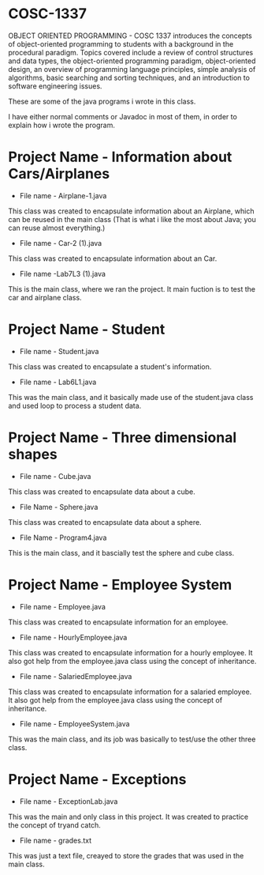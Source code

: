# COSC-1337
OBJECT ORIENTED PROGRAMMING - COSC 1337 introduces the concepts of object-oriented programming to students with a background in the
procedural paradigm. Topics covered include a review of control structures and data types, the object-oriented
programming paradigm, object-oriented design, an overview of programming language principles, simple
analysis of algorithms, basic searching and sorting techniques, and an introduction to software engineering
issues.

These are some of the java programs i wrote in this class. 

I have either normal comments or Javadoc in most of them, in order to explain how i wrote the program.


  # Project Name - Information about Cars/Airplanes
  * File name - Airplane-1.java
  
  This class was created to encapsulate information about an Airplane, which can be reused in the main class (That is what i like the       most about Java; you can reuse almost everything.)
  * File name - Car-2 (1).java
  
  This class was created to encapsulate information about an Car.
  * File name -Lab7L3 (1).java
  
  This is the main class, where we ran the project. It main fuction is to test the car and airplane class.
  
  # Project Name - Student
  * File name - Student.java
  
  This class was created to encapsulate a student's information.
  * File name - Lab6L1.java
  
  This was the main class, and it basically made use of the student.java class and used loop to process a student data.
  
  
  # Project Name - Three dimensional shapes
  * File name - Cube.java
  
  This class was created to encapsulate data about a cube.
  * File Name - Sphere.java
  
  This class was created to encapsulate data about a sphere.
  * File Name - Program4.java
  
  This is the main class, and it bascially test the sphere and cube class.
  
  # Project Name - Employee System
  * File name - Employee.java
  
  This class was created to encapsulate information for an employee.
  * File name - HourlyEmployee.java
  
  This class was created to encapsulate information for a hourly employee. It also got help from the employee.java class using the concept of inheritance.
  * File name - SalariedEmployee.java
  
  This class was created to encapsulate information for a salaried employee. It also got help from the employee.java class using the concept of inheritance.
  * File name - EmployeeSystem.java
  
  This was the main class, and its job was basically to test/use the other three class.
  
  # Project Name - Exceptions
  * File name - ExceptionLab.java
  
  This was the main and only class in this project. It was created to practice the concept of tryand catch.
  * File name - grades.txt
  
  This was just a text file, creayed to store the grades that was used in the main class.
  
  
